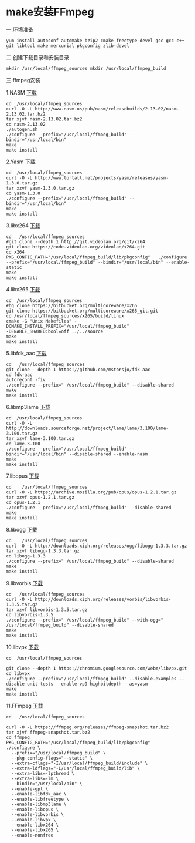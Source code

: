 # make安装FFmpeg #

一.环境准备

	yum install autoconf automake bzip2 cmake freetype-devel gcc gcc-c++ git libtool make mercurial pkgconfig zlib-devel

二.创建下载目录和安装目录

	mkdir /usr/local/ffmpeg_sources mkdir /usr/local/ffmpeg_build

三.ffmpeg安装

1.NASM [下载](./files/nasm-2.13.02.tar.bz2)

```
cd  /usr/local/ffmpeg_sources
curl -O -L http://www.nasm.us/pub/nasm/releasebuilds/2.13.02/nasm-2.13.02.tar.bz2
tar xjvf nasm-2.13.02.tar.bz2
cd nasm-2.13.02
./autogen.sh
./configure --prefix="/usr/local/ffmpeg_build" --bindir="/usr/local/bin"
make
make install
```

2.Yasm [下载](./files/yasm-1.3.0.tar.gz)

```
cd  /usr/local/ffmpeg_sources
curl -O -L http://www.tortall.net/projects/yasm/releases/yasm-1.3.0.tar.gz
tar xzvf yasm-1.3.0.tar.gz
cd yasm-1.3.0
./configure --prefix="/usr/local/ffmpeg_build" --bindir="/usr/local/bin"
make
make install
```

3.libx264 [下载](./files/x264.tar.gz)

```
cd   /usr/local/ffmpeg_sources
#git clone --depth 1 http://git.videolan.org/git/x264
git clone https://code.videolan.org/videolan/x264.git
cd x264
PKG_CONFIG_PATH="/usr/local/ffmpeg_build/lib/pkgconfig"   ./configure --prefix="/usr/local/ffmpeg_build" --bindir="/usr/local/bin" --enable-static
make
make install
```

4.libx265 [下载](./files/x265_git.tar.gz)

```
cd  /usr/local/ffmpeg_sources
#hg clone https://bitbucket.org/multicoreware/x265
git clone https://bitbucket.org/multicoreware/x265_git.git
cd /usr/local/ffmpeg_sources/x265/build/linux
cmake -G "Unix Makefiles" -DCMAKE_INSTALL_PREFIX="/usr/local/ffmpeg_build"     
-DENABLE_SHARED:bool=off ../../source
make
make install
```

5.libfdk_aac [下载](./files/fdk-aac.tar.gz)

```
cd   /usr/local/ffmpeg_sources
git clone --depth 1 https://github.com/mstorsjo/fdk-aac
cd fdk-aac
autoreconf -fiv
./configure --prefix=" /usr/local/ffmpeg_build" --disable-shared
make
make install
```

6.libmp3lame [下载](./files/lame-3.100.tar.gz)

```
cd  /usr/local/ffmpeg_sources
curl -O -L http://downloads.sourceforge.net/project/lame/lame/3.100/lame-3.100.tar.gz
tar xzvf lame-3.100.tar.gz
cd lame-3.100
./configure --prefix="/usr/local/ffmpeg_build" --bindir="/usr/local/bin" --disable-shared --enable-nasm
make
make install
```

7.libopus [下载](./files/opus-1.2.1.tar.gz)

```
cd    /usr/local/ffmpeg_sources
curl -O -L https://archive.mozilla.org/pub/opus/opus-1.2.1.tar.gz
tar xzvf opus-1.2.1.tar.gz
cd opus-1.2.1
./configure --prefix="/usr/local/ffmpeg_build" --disable-shared
make
make install
```

8.libogg [下载](./files/libogg-1.3.3.tar.gz)

```
cd    /usr/local/ffmpeg_sources
curl -O -L http://downloads.xiph.org/releases/ogg/libogg-1.3.3.tar.gz
tar xzvf libogg-1.3.3.tar.gz
cd libogg-1.3.3
./configure --prefix=" /usr/local/ffmpeg_build" --disable-shared
make
make install
```

9.libvorbis [下载](./files/libvorbis-1.3.5.tar.gz)

```
cd   /usr/local/ffmpeg_sources
curl -O -L http://downloads.xiph.org/releases/vorbis/libvorbis-1.3.5.tar.gz
tar xzvf libvorbis-1.3.5.tar.gz
cd libvorbis-1.3.5
./configure --prefix=" /usr/local/ffmpeg_build" --with-ogg=" /usr/local/ffmpeg_build" --disable-shared
make
make install
```

10.libvpx [下载](./files/libvpx.tar.gz)

```
cd  /usr/local/ffmpeg_sources

git clone --depth 1 https://chromium.googlesource.com/webm/libvpx.git
cd libvpx
./configure --prefix="/usr/local/ffmpeg_build" --disable-examples --disable-unit-tests --enable-vp9-highbitdepth --as=yasm
make
make install
```

11.FFmpeg [下载](./files/ffmpeg-snapshot.tar.bz2)

```
cd   /usr/local/ffmpeg_sources

curl -O -L https://ffmpeg.org/releases/ffmpeg-snapshot.tar.bz2
tar xjvf ffmpeg-snapshot.tar.bz2
cd ffmpeg
PKG_CONFIG_PATH="/usr/local/ffmpeg_build/lib/pkgconfig" 
./configure \
  --prefix="/usr/local/ffmpeg_build" \
  --pkg-config-flags="--static" \
  --extra-cflags="-I/usr/local/ffmpeg_build/include" \
  --extra-ldflags="-L/usr/local/ffmpeg_build/lib" \
  --extra-libs=-lpthread \
  --extra-libs=-lm \
  --bindir="/usr/local/bin" \
  --enable-gpl \
  --enable-libfdk_aac \
  --enable-libfreetype \
  --enable-libmp3lame \
  --enable-libopus \
  --enable-libvorbis \
  --enable-libvpx \
  --enable-libx264 \
  --enable-libx265 \
  --enable-nonfree
```
